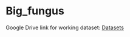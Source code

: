 # Big_fungus

Google Drive link for working dataset: [Datasets](https://drive.google.com/drive/folders/1WC_b2qdOGR9Yh4ImSqOL84V7TIGZEDAV?usp=sharing)
